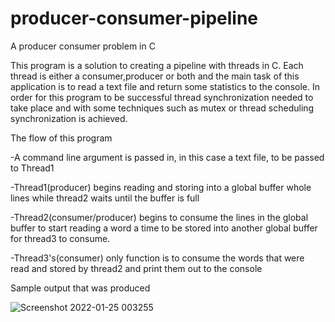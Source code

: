 # producer-consumer-pipeline
A producer consumer problem in C

This program is a solution to creating a pipeline with threads in C. Each thread is either a consumer,producer or both and the main task of this application is to read a text file and return some statistics to the console. In order for this program to be successful thread synchronization needed to take place and with some techniques such as mutex or thread scheduling synchronization is achieved. 

The flow of this program 

-A command line argument is passed in, in this case a text file, to be passed to Thread1

-Thread1(producer) begins reading and storing into a global buffer whole lines while thread2 waits until the buffer is full

-Thread2(consumer/producer) begins to consume the lines in the global buffer to start reading a word a time to be stored into another global buffer for thread3 to consume.

-Thread3's(consumer) only function is to consume the words that were read and stored by thread2 and print them out to the console

Sample output that was produced 


![Screenshot 2022-01-25 003255](https://user-images.githubusercontent.com/76544232/150917163-620ada62-9ace-4a7b-8664-5f281ed520a5.png)
